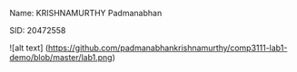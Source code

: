 Name: KRISHNAMURTHY Padmanabhan

SID: 20472558

![alt text] (https://github.com/padmanabhankrishnamurthy/comp3111-lab1-demo/blob/master/lab1.png)